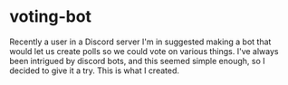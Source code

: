 # voting-bot
Recently a user in a Discord server I'm in suggested making a bot that would let us create polls so we could vote on various things. I've always been intrigued by discord bots, and this seemed simple enough, so I decided to give it a try. This is what I created.
